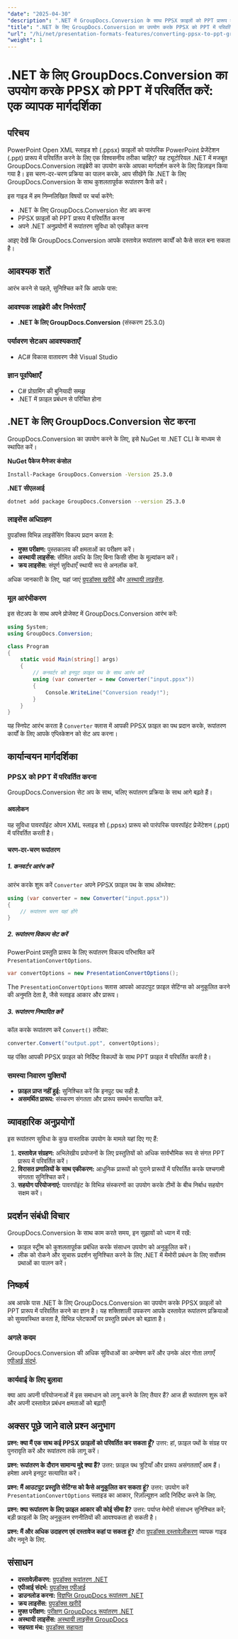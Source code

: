 ```yaml
---
"date": "2025-04-30"
"description": ".NET में GroupDocs.Conversion के साथ PPSX फ़ाइलों को PPT प्रारूप में सहजता से परिवर्तित करना सीखें। यह मार्गदर्शिका सेटअप, कार्यान्वयन और व्यावहारिक अनुप्रयोगों को शामिल करती है।"
"title": ".NET के लिए GroupDocs.Conversion का उपयोग करके PPSX को PPT में परिवर्तित करें एक व्यापक गाइड"
"url": "/hi/net/presentation-formats-features/converting-ppsx-to-ppt-groupdocs-conversion-net/"
"weight": 1
---
```


# .NET के लिए GroupDocs.Conversion का उपयोग करके PPSX को PPT में परिवर्तित करें: एक व्यापक मार्गदर्शिका

## परिचय

PowerPoint Open XML स्लाइड शो (.ppsx) फ़ाइलों को पारंपरिक PowerPoint प्रेजेंटेशन (.ppt) प्रारूप में परिवर्तित करने के लिए एक विश्वसनीय तरीका चाहिए? यह ट्यूटोरियल .NET में मजबूत GroupDocs.Conversion लाइब्रेरी का उपयोग करके आपका मार्गदर्शन करने के लिए डिज़ाइन किया गया है। इस चरण-दर-चरण प्रक्रिया का पालन करके, आप सीखेंगे कि .NET के लिए GroupDocs.Conversion के साथ कुशलतापूर्वक रूपांतरण कैसे करें।

इस गाइड में हम निम्नलिखित विषयों पर चर्चा करेंगे:
- .NET के लिए GroupDocs.Conversion सेट अप करना
- PPSX फ़ाइलों को PPT प्रारूप में परिवर्तित करना
- अपने .NET अनुप्रयोगों में रूपांतरण सुविधा को एकीकृत करना

आइए देखें कि GroupDocs.Conversion आपके दस्तावेज़ रूपांतरण कार्यों को कैसे सरल बना सकता है।

## आवश्यक शर्तें

आरंभ करने से पहले, सुनिश्चित करें कि आपके पास:

### आवश्यक लाइब्रेरी और निर्भरताएँ
- **.NET के लिए GroupDocs.Conversion** (संस्करण 25.3.0)
  
### पर्यावरण सेटअप आवश्यकताएँ
- AC# विकास वातावरण जैसे Visual Studio

### ज्ञान पूर्वापेक्षाएँ
- C# प्रोग्रामिंग की बुनियादी समझ
- .NET में फ़ाइल प्रबंधन से परिचित होना

## .NET के लिए GroupDocs.Conversion सेट करना

GroupDocs.Conversion का उपयोग करने के लिए, इसे NuGet या .NET CLI के माध्यम से स्थापित करें।

**NuGet पैकेज मैनेजर कंसोल**
```bash
Install-Package GroupDocs.Conversion -Version 25.3.0
```

**.NET सीएलआई**
```bash
dotnet add package GroupDocs.Conversion --version 25.3.0
```

### लाइसेंस अधिग्रहण

ग्रुपडॉक्स विभिन्न लाइसेंसिंग विकल्प प्रदान करता है:
- **मुफ्त परीक्षण:** पुस्तकालय की क्षमताओं का परीक्षण करें।
- **अस्थायी लाइसेंस:** सीमित अवधि के लिए बिना किसी सीमा के मूल्यांकन करें।
- **क्रय लाइसेंस:** संपूर्ण सुविधाएँ स्थायी रूप से अनलॉक करें.

अधिक जानकारी के लिए, यहां जाएं [ग्रुपडॉक्स खरीदें](https://purchase.groupdocs.com/buy) और [अस्थायी लाइसेंस](https://purchase.groupdocs.com/temporary-license/).

### मूल आरंभीकरण

इस सेटअप के साथ अपने प्रोजेक्ट में GroupDocs.Conversion आरंभ करें:

```csharp
using System;
using GroupDocs.Conversion;

class Program
{
    static void Main(string[] args)
    {
        // कनवर्टर को इनपुट फ़ाइल पथ के साथ आरंभ करें
        using (var converter = new Converter("input.ppsx"))
        {
            Console.WriteLine("Conversion ready!");
        }
    }
}
```

यह स्निपेट आरंभ करता है `Converter` क्लास में आपकी PPSX फ़ाइल का पथ प्रदान करके, रूपांतरण कार्यों के लिए आपके एप्लिकेशन को सेट अप करना।

## कार्यान्वयन मार्गदर्शिका

### PPSX को PPT में परिवर्तित करना

GroupDocs.Conversion सेट अप के साथ, चलिए रूपांतरण प्रक्रिया के साथ आगे बढ़ते हैं।

#### अवलोकन

यह सुविधा पावरपॉइंट ओपन XML स्लाइड शो (.ppsx) प्रारूप को पारंपरिक पावरपॉइंट प्रेजेंटेशन (.ppt) में परिवर्तित करती है।

#### चरण-दर-चरण रूपांतरण

##### 1. कनवर्टर आरंभ करें
आरंभ करके शुरू करें `Converter` अपने PPSX फ़ाइल पथ के साथ ऑब्जेक्ट:

```csharp
using (var converter = new Converter("input.ppsx"))
{
    // रूपांतरण चरण यहां होंगे
}
```

##### 2. रूपांतरण विकल्प सेट करें
PowerPoint प्रस्तुति प्रारूप के लिए रूपांतरण विकल्प परिभाषित करें `PresentationConvertOptions`.

```csharp
var convertOptions = new PresentationConvertOptions();
```
The `PresentationConvertOptions` क्लास आपको आउटपुट फ़ाइल सेटिंग्स को अनुकूलित करने की अनुमति देता है, जैसे स्लाइड आकार और प्रारूप।

##### 3. रूपांतरण निष्पादित करें
कॉल करके रूपांतरण करें `Convert()` तरीका:

```csharp
converter.Convert("output.ppt", convertOptions);
```

यह पंक्ति आपकी PPSX फ़ाइल को निर्दिष्ट विकल्पों के साथ PPT फ़ाइल में परिवर्तित करती है।

### समस्या निवारण युक्तियों
- **फ़ाइल प्राप्त नहीं हुई:** सुनिश्चित करें कि इनपुट पथ सही है.
- **असमर्थित प्रारूप:** संस्करण संगतता और प्रारूप समर्थन सत्यापित करें.

## व्यावहारिक अनुप्रयोगों

इस रूपांतरण सुविधा के कुछ वास्तविक उपयोग के मामले यहां दिए गए हैं:
1. **दस्तावेज़ संग्रहण:** अभिलेखीय प्रयोजनों के लिए प्रस्तुतियों को अधिक सार्वभौमिक रूप से संगत PPT प्रारूप में परिवर्तित करें।
2. **विरासत प्रणालियों के साथ एकीकरण:** आधुनिक प्रारूपों को पुराने प्रारूपों में परिवर्तित करके पश्चगामी संगतता सुनिश्चित करें।
3. **सहयोग परियोजनाएं:** पावरपॉइंट के विभिन्न संस्करणों का उपयोग करके टीमों के बीच निर्बाध सहयोग सक्षम करें।

## प्रदर्शन संबंधी विचार
GroupDocs.Conversion के साथ काम करते समय, इन सुझावों को ध्यान में रखें:
- फ़ाइल स्ट्रीम को कुशलतापूर्वक प्रबंधित करके संसाधन उपयोग को अनुकूलित करें।
- लीक को रोकने और सुचारू प्रदर्शन सुनिश्चित करने के लिए .NET में मेमोरी प्रबंधन के लिए सर्वोत्तम प्रथाओं का पालन करें।

## निष्कर्ष

अब आपके पास .NET के लिए GroupDocs.Conversion का उपयोग करके PPSX फ़ाइलों को PPT प्रारूप में परिवर्तित करने का ज्ञान है। यह शक्तिशाली उपकरण आपके दस्तावेज़ रूपांतरण प्रक्रियाओं को सुव्यवस्थित करता है, विभिन्न प्लेटफार्मों पर प्रस्तुति प्रबंधन को बढ़ाता है।

### अगले कदम
GroupDocs.Conversion की अधिक सुविधाओं का अन्वेषण करें और उनके अंदर गोता लगाएँ [एपीआई संदर्भ](https://reference.groupdocs.com/conversion/net/).

### कार्यवाई के लिए बुलावा
क्या आप अपनी परियोजनाओं में इस समाधान को लागू करने के लिए तैयार हैं? आज ही रूपांतरण शुरू करें और अपनी दस्तावेज़ प्रबंधन क्षमताओं को बढ़ाएँ!

## अक्सर पूछे जाने वाले प्रश्न अनुभाग
**प्रश्न: क्या मैं एक साथ कई PPSX फ़ाइलों को परिवर्तित कर सकता हूँ?**
उत्तर: हां, फ़ाइल पथों के संग्रह पर पुनरावृति करें और रूपांतरण तर्क लागू करें।

**प्रश्न: रूपांतरण के दौरान सामान्य मुद्दे क्या हैं?**
उत्तर: फ़ाइल पथ त्रुटियाँ और प्रारूप असंगतताएँ आम हैं। हमेशा अपने इनपुट सत्यापित करें।

**प्रश्न: मैं आउटपुट प्रस्तुति सेटिंग्स को कैसे अनुकूलित कर सकता हूं?**
उत्तर: उपयोग करें `PresentationConvertOptions` स्लाइड का आकार, रिज़ॉल्यूशन आदि निर्दिष्ट करने के लिए.

**प्रश्न: क्या रूपांतरण के लिए फ़ाइल आकार की कोई सीमा है?**
उत्तर: पर्याप्त मेमोरी संसाधन सुनिश्चित करें; बड़ी फ़ाइलों के लिए अनुकूलन रणनीतियों की आवश्यकता हो सकती है।

**प्रश्न: मैं और अधिक उदाहरण एवं दस्तावेज कहां पा सकता हूं?**
दौरा [ग्रुपडॉक्स दस्तावेज़ीकरण](https://docs.groupdocs.com/conversion/net/) व्यापक गाइड और नमूने के लिए.

## संसाधन
- **दस्तावेज़ीकरण:** [ग्रुपडॉक्स रूपांतरण .NET](https://docs.groupdocs.com/conversion/net/)
- **एपीआई संदर्भ:** [ग्रुपडॉक्स एपीआई](https://reference.groupdocs.com/conversion/net/)
- **डाउनलोड करना:** [विज्ञप्ति GroupDocs रूपांतरण .NET](https://releases.groupdocs.com/conversion/net/)
- **क्रय लाइसेंस:** [ग्रुपडॉक्स खरीदें](https://purchase.groupdocs.com/buy)
- **मुफ्त परीक्षण:** [परीक्षण GroupDocs रूपांतरण .NET](https://releases.groupdocs.com/conversion/net/)
- **अस्थायी लाइसेंस:** [अस्थायी लाइसेंस GroupDocs](https://purchase.groupdocs.com/temporary-license/)
- **सहयता मंच:** [ग्रुपडॉक्स सहायता](https://forum.groupdocs.com/c/conversion/10)